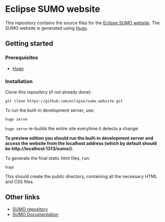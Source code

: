 # Eclipse SUMO website

This repository contains the source files for the [Eclipse SUMO website](https://eclipse.org/sumo).
The SUMO website is generated using [Hugo](https://gohugo.io/).

## Getting started

### Prerequisites
- [Hugo](https://gohugo.io/getting-started/installing/)

### Installation

Clone this repository (if not already done):
```
git clone https://github.com/eclipse/sumo.website.git
```

To run the built-in development server, use:
```
hugo serve
```

`hugo serve` re-builds the entire site everytime it detects a change.

**To preview edition you should run the built-in development server and access the website from the localhost address (which by default should be http://localhost:1313/sumo/).**

To generate the final static html files, run:
```
hugo
```
This should create the *public* directory, containing all the necessary HTML and CSS files.

## Other links
- [SUMO repository](https://github.com/eclipse/sumo)
- [SUMO Documentation](https://sumo.dlr.de/docs)
